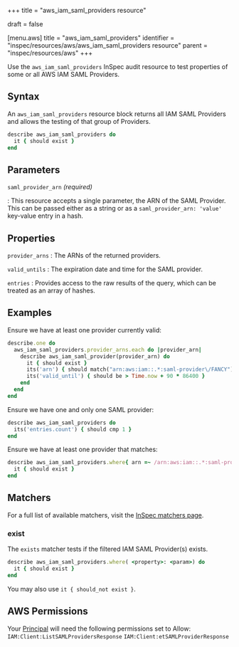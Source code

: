 +++
title = "aws_iam_saml_providers resource"

draft = false


[menu.aws]
title = "aws_iam_saml_providers"
identifier = "inspec/resources/aws/aws_iam_saml_providers resource"
parent = "inspec/resources/aws"
+++

Use the `aws_iam_saml_providers` InSpec audit resource to test properties of some or all AWS IAM SAML Providers.

## Syntax

An `aws_iam_saml_providers` resource block returns all IAM SAML Providers and allows the testing of that group of Providers.

```ruby
describe aws_iam_saml_providers do
  it { should exist }
end
```

## Parameters

`saml_provider_arn` _(required)_

: This resource accepts a single parameter, the ARN of the SAML Provider.
  This can be passed either as a string or as a `saml_provider_arn: 'value'` key-value entry in a hash.

## Properties

`provider_arns`
: The ARNs of the returned providers.

`valid_untils`
: The expiration date and time for the SAML provider.

`entries`
: Provides access to the raw results of the query, which can be treated as an array of hashes.

## Examples

Ensure we have at least one provider currently valid:

```ruby
describe.one do
  aws_iam_saml_providers.provider_arns.each do |provider_arn|
    describe aws_iam_saml_provider(provider_arn) do
      it { should exist }
      its('arn') { should match("arn:aws:iam::.*:saml-provider\/FANCY") }
      its('valid_until') { should be > Time.now + 90 * 86400 }
    end
  end
end
```

Ensure we have one and only one SAML provider:

```ruby
describe aws_iam_saml_providers do
  its('entries.count') { should cmp 1 }
end
```

Ensure we have at least one provider that matches:

```ruby
describe aws_iam_saml_providers.where{ arn =~ /arn:aws:iam::.*:saml-provider\/FANCY/ } do
  it { should exist }
end
```

## Matchers

For a full list of available matchers, visit the [InSpec matchers page](https://www.inspec.io/docs/reference/matchers/).

### exist

The `exists` matcher tests if the filtered IAM SAML Provider(s) exists.

```ruby
describe aws_iam_saml_providers.where( <property>: <param>) do
  it { should exist }
end
```

You may also use `it { should_not exist }`.

## AWS Permissions

Your [Principal](https://docs.aws.amazon.com/IAM/latest/UserGuide/intro-structure.html#intro-structure-principal) will need the following permissions set to Allow:
`IAM:Client:ListSAMLProvidersResponse`
`IAM:Client:etSAMLProviderResponse`

